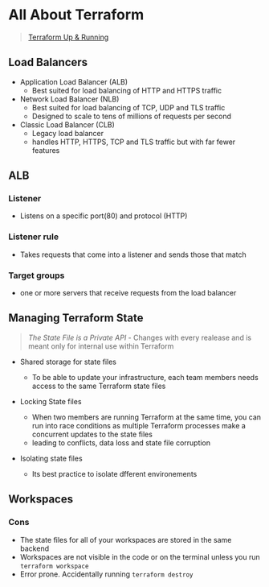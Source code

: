 # All About Terraform

> [ Terraform Up & Running ](http://shop.oreilly.com/product/0636920225010.do)

## Load Balancers
  - Application Load Balancer (ALB)
      - Best suited for load balancing of HTTP and HTTPS traffic
  - Network Load Balancer (NLB)
      - Best suited for load balancing of TCP, UDP and TLS traffic
      - Designed to scale to tens of millions of requests per second
  - Classic Load Balancer (CLB)
      - Legacy load balancer
      - handles HTTP, HTTPS, TCP and TLS traffic but with far fewer features

## ALB

### Listener
  - Listens on a specific port(80) and protocol (HTTP)

### Listener rule
  - Takes requests that come into a listener and sends those that match 

### Target groups
  - one or more servers that receive requests from the load balancer

## Managing Terraform State
  > *The State File is a Private API* - Changes with every realease and is meant only for internal use within Terraform

  - Shared storage for state files
      - To be able to update your infrastructure, each team members needs access to the same Terraform state files

  - Locking State files
      - When two members are running Terraform at the same time, you can run into race conditions as multiple Terraform processes make a concurrent updates to the state files
      - leading to conflicts, data loss and state file corruption

  - Isolating state files
      - Its best practice to isolate dfferent environements

## Workspaces

### Cons
  - The state files for all of your workspaces are stored in the same backend
  - Workspaces are not visible in the code or on the terminal unless you run `terraform workspace`
  - Error prone. Accidentally running `terraform destroy`
